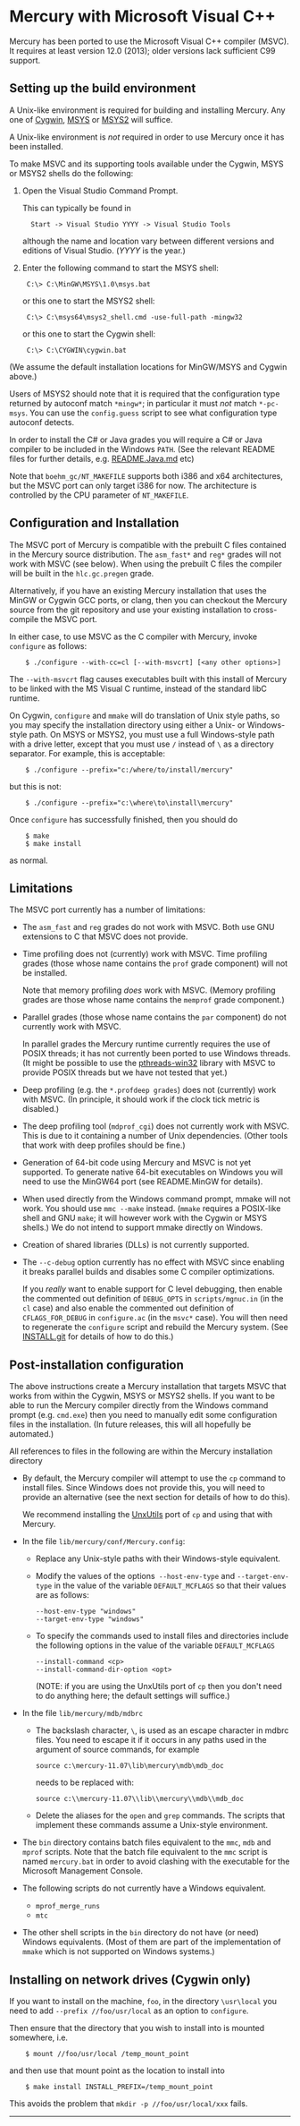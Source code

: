 Mercury with Microsoft Visual C++
=================================

Mercury has been ported to use the Microsoft Visual C++ compiler (MSVC).
It requires at least version 12.0 (2013); older versions lack sufficient C99
support.

Setting up the build environment
--------------------------------

A Unix-like environment is required for building and installing Mercury.
Any one of [Cygwin](https://www.cygwin.com/), [MSYS](https://osdn.net/projects/mingw/)
or [MSYS2](https://www.msys2.org) will suffice.

A Unix-like environment is *not* required in order to use Mercury once it
has been installed.

To make MSVC and its supporting tools available under the Cygwin, MSYS or MSYS2
shells do the following:

1. Open the Visual Studio Command Prompt.

   This can typically be found in

         Start -> Visual Studio YYYY -> Visual Studio Tools

    although the name and location vary between different versions and editions
    of Visual Studio.  (*YYYY* is the year.)

2. Enter the following command to start the MSYS shell:

        C:\> C:\MinGW\MSYS\1.0\msys.bat

    or this one to start the MSYS2 shell:

        C:\> C:\msys64\msys2_shell.cmd -use-full-path -mingw32

    or this one to start the Cygwin shell:

        C:\> C:\CYGWIN\cygwin.bat

(We assume the default installation locations for MinGW/MSYS and Cygwin above.)

Users of MSYS2 should note that it is required that the configuration type
returned by autoconf match `*mingw*`; in particular it must *not* match
`*-pc-msys`. You can use the `config.guess` script to see what configuration
type autoconf detects.

In order to install the C# or Java grades you will require a C# or Java
compiler to be included in the Windows `PATH`.
(See the relevant README files for further details, e.g.
[README.Java.md](README.Java.md) etc)

Note that `boehm_gc/NT_MAKEFILE` supports both i386 and x64 architectures,
but the MSVC port can only target i386 for now. The architecture is controlled
by the CPU parameter of `NT_MAKEFILE`.

Configuration and Installation
------------------------------

The MSVC port of Mercury is compatible with the prebuilt C files contained in
the Mercury source distribution. The `asm_fast*` and `reg*` grades will not work
with MSVC (see below). When using the prebuilt C files the compiler will be
built in the `hlc.gc.pregen` grade.

Alternatively, if you have an existing Mercury installation that uses the MinGW
or Cygwin GCC ports, or clang, then you can checkout the Mercury source from the
git repository and use your existing installation to cross-compile the MSVC
port.

In either case, to use MSVC as the C compiler with Mercury, invoke `configure`
as follows:

```
    $ ./configure --with-cc=cl [--with-msvcrt] [<any other options>]
```

The `--with-msvcrt` flag causes executables built with this install of Mercury
to be linked with the MS Visual C runtime, instead of the standard libC
runtime.

On Cygwin, `configure` and `mmake` will do translation of Unix style paths, so
you may specify the installation directory using either a Unix- or
Windows-style path. On MSYS or MSYS2, you must use a full Windows-style path
with a drive letter, except that you must use `/` instead of `\` as a directory
separator. For example, this is acceptable:

```
    $ ./configure --prefix="c:/where/to/install/mercury"
```

but this is not:

```
    $ ./configure --prefix="c:\where\to\install\mercury"
```

Once `configure` has successfully finished, then you should do

```
    $ make 
    $ make install
```

as normal.

Limitations
-----------

The MSVC port currently has a number of limitations:

* The `asm_fast` and `reg` grades do not work with MSVC.
  Both use GNU extensions to C that MSVC does not provide.

* Time profiling does not (currently) work with MSVC.
  Time profiling grades (those whose name contains the `prof` grade component)
  will not be installed.

  Note that memory profiling _does_ work with MSVC.  (Memory profiling grades
  are those whose name contains the `memprof` grade component.)

* Parallel grades (those whose name contains the `par` component) do not
  currently work with MSVC.

  In parallel grades the Mercury runtime currently requires the use of POSIX
  threads; it has not currently been ported to use Windows threads.
  (It might be possible to use the [pthreads-win32](https://sourceforge.net/projects/pthreads4w/)
  library with MSVC to provide POSIX threads but we have not tested that yet.) 

* Deep profiling (e.g. the `*.profdeep grades`) does not (currently) work
  with MSVC. (In principle, it should work if the clock tick metric is
  disabled.)

* The deep profiling tool (`mdprof_cgi`) does not currently work with MSVC.
  This is due to it containing a number of Unix dependencies. (Other
  tools that work with deep profiles should be fine.)

* Generation of 64-bit code using Mercury and MSVC is not yet supported.
  To generate native 64-bit executables on Windows you will need to use
  the MinGW64 port (see README.MinGW for details).

* When used directly from the Windows command prompt, mmake will not work.
  You should use `mmc --make` instead. (`mmake` requires a POSIX-like shell
  and GNU `make`; it will however work with the Cygwin or MSYS shells.)
  We do not intend to support mmake directly on Windows.

* Creation of shared libraries (DLLs) is not currently supported.

* The `--c-debug` option currently has no effect with MSVC since enabling
  it breaks parallel builds and disables some C compiler optimizations.

  If you *really* want to enable support for C level debugging, then enable the
  commented out definition of `DEBUG_OPTS` in `scripts/mgnuc.in` (in the `cl` case)
  and also enable the commented out definition of `CFLAGS_FOR_DEBUG` in
  `configure.ac` (in the `msvc*` case). You will then need to regenerate
  the `configure` script and rebuild the Mercury system.
  (See [INSTALL.git](Install.git) for details of how to do this.)

Post-installation configuration
-------------------------------

The above instructions create a Mercury installation that targets MSVC that
works from within the Cygwin, MSYS or MSYS2 shells. If you want to be able to
run the Mercury compiler directly from the Windows command prompt (e.g.
`cmd.exe`) then you need to manually edit some configuration files in the
installation. (In future releases, this will all hopefully be automated.)

All references to files in the following are within the Mercury installation
directory

* By default, the Mercury compiler will attempt to use the `cp` command to
  install files. Since Windows does not provide this, you will need to provide
  an alternative (see the next section for details of how to do this).

  We recommend installing the [UnxUtils](https://sourceforge.net/projects/unxutils/)
  port of `cp` and using that with Mercury.

* In the file `lib/mercury/conf/Mercury.config`:
  
  + Replace any Unix-style paths with their Windows-style equivalent. 

  + Modify the values of the options` --host-env-type` and `--target-env-type`
    in the value of the variable `DEFAULT_MCFLAGS` so that their values are as
    follows:

        --host-env-type "windows"
        --target-env-type "windows"

  + To specify the commands used to install files and directories include
    the following options in the value of the variable `DEFAULT_MCFLAGS`
    
        --install-command <cp>
        --install-command-dir-option <opt>

    (NOTE: if you are using the UnxUtils port of `cp` then you don't need to
    do anything here; the default settings will suffice.)

* In the file `lib/mercury/mdb/mdbrc`

  + The backslash character, `\`, is used as an escape character in mdbrc
    files.  You need to escape it if it occurs in any paths used in the
    argument of source commands, for example

        source c:\mercury-11.07\lib\mercury\mdb\mdb_doc

    needs to be replaced with:

        source c:\\mercury-11.07\\lib\\mercury\\mdb\\mdb_doc

  + Delete the aliases for the `open` and `grep` commands.
    The scripts that implement these commands assume a Unix-style environment.

* The `bin` directory contains batch files equivalent to the `mmc`, `mdb` and
  `mprof` scripts. Note that the batch file equivalent to the `mmc` script is
   named `mercury.bat` in order to avoid clashing with the executable for the
   Microsoft Management Console.

* The following scripts do not currently have a Windows equivalent.

    + `mprof_merge_runs`
    + `mtc`

* The other shell scripts in the `bin` directory do not have (or need) Windows
  equivalents. (Most of them are part of the implementation of `mmake` which
  is not supported on Windows systems.)

Installing on network drives (Cygwin only)
------------------------------------------

If you want to install on the machine, `foo`, in the directory `\usr\local`
you need to add `--prefix //foo/usr/local` as an option to `configure`.

Then ensure that the directory that you wish to install into is mounted
somewhere, i.e.

```
    $ mount //foo/usr/local /temp_mount_point
```

and then use that mount point as the location to install into

```
    $ make install INSTALL_PREFIX=/temp_mount_point
```

This avoids the problem that `mkdir -p //foo/usr/local/xxx` fails.

-----------------------------------------------------------------------------
